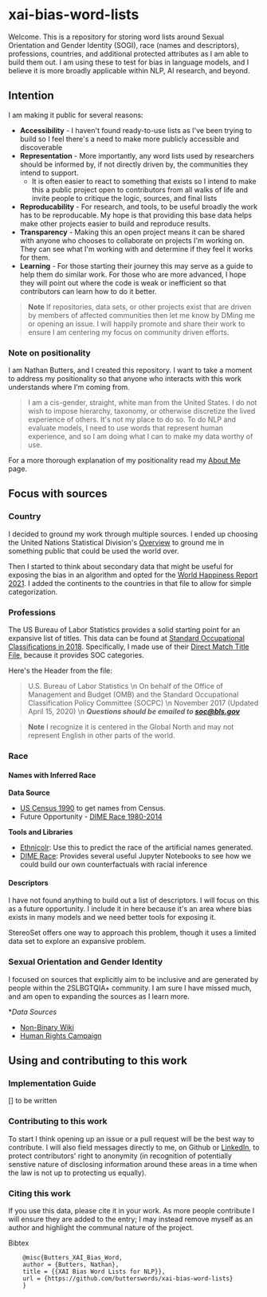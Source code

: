 # xai-bias-word-lists
Welcome. This is a repository for storing word lists around Sexual Orientation and Gender Identity (SOGI), race (names and descriptors), professions, countries, and additional protected attributes as I am able to build them out. I am using these to test for bias in language models, and I believe it is more broadly applicable within NLP, AI research, and beyond. 

## Intention
I am making it public for several reasons:
* **Accessibility** - I haven't found ready-to-use lists as I've been trying to build so I feel there's a need to make more publicly accessible and discoverable
* **Representation** - More importantly, any word lists used by researchers should be informed by, if not directly driven by, the communities they intend to support. 
  * It is often easier to react to something that exists so I intend to make this a public project open to contributors from all walks of life and invite people to critique the logic, sources, and final lists
* **Reproducability** - For research, and tools, to be useful broadly the work has to be reproducable. My hope is that providing this base data helps make other projects easier to build and reproduce results.
* **Transparency** - Making this an open project means it can be shared with anyone who chooses to collaborate on projects I'm working on. They can see what I'm working with and determine if they feel it works for them.
* **Learning** - For those starting their journey this may serve as a guide to help them do similar work. For those who are more advanced, I hope they will point out where the code is weak or inefficient so that contributors can learn how to do it better.

> **Note**
> If repositories, data sets, or other projects exist that are driven by members of affected communities then let me know by DMing me or opening an issue. I will happily promote and share their work to ensure I am centering my focus on community driven efforts.

### Note on positionality
I am Nathan Butters, and I created this repository. I want to take a moment to address my positionality so that anyone who interacts with this work understands where I'm coming from.

> I am a cis-gender, straight, white man from the United States. I do not wish to impose hierarchy, taxonomy, or otherwise discretize the lived experience of others. It's not my place to do so. To do NLP and evaluate models, I need to use words that represent human experience, and so I am doing what I can to make my data worthy of use.

For a more thorough explanation of my positionality read my [About Me](https://butterswords.github.io/portfolio/about/) page.

## Focus with sources

### Country
I decided to ground my work through multiple sources. I ended up choosing the United Nations Statistical Division's [Overview](https://unstats.un.org/unsd/methodology/m49/overview/) to ground me in something public that could be used the world over.

Then I started to think about secondary data that might be useful for exposing the bias in an algorithm and opted for the [World Happiness Report 2021](https://worldhappiness.report/ed/2021/#appendices-and-data). I added the continents to the countries in that file to allow for simple categorization.

### Professions
The US Bureau of Labor Statistics provides a solid starting point for an expansive list of titles. This data can be found at [Standard Occupational Classifications in 2018](https://www.bls.gov/soc/2018/home.htm). Specifically, I made use of their [Direct Match Title File](https://www.bls.gov/soc/2018/home.htm#match), because it provides SOC categories.

Here's the Header from the file:
> U.S. Bureau of Labor Statistics \n
> On behalf of the Office of Management and Budget (OMB) and the Standard Occupational Classification Policy Committee (SOCPC) \n
> November 2017 (Updated April 15, 2020) \n 
> ***Questions should be emailed to soc@bls.gov***

> **Note**
> I recognize it is centered in the Global North and may not represent English in other parts of the world.

### Race

#### Names with Inferred Race

**Data Source**
* [US Census 1990](https://www.census.gov/topics/population/genealogy/data/1990_census/1990_census_namefiles.html) to get names from Census.
* Future Opportunity - [DIME Race 1980-2014](https://dataverse.harvard.edu/dataset.xhtml;jsessionid=be9768bb2b804582647d35d80e62?persistentId=doi%3A10.7910%2FDVN%2FM5K7VR&version=&q=&fileTypeGroupFacet=&fileAccess=&fileSortField=date)

**Tools and Libraries**
* [Ethnicolr](https://pypi.org/project/ethnicolr/): Use this to predict the race of the artificial names generated.
* [DIME Race](https://github.com/appeler/dime_race): Provides several useful Jupyter Notebooks to see how we could build our own counterfactuals with racial inference

#### Descriptors
I have not found anything to build out a list of descriptors. I will focus on this as a future opportunity. I include it in here because it's an area where bias exists in many models and we need better tools for exposing it.

StereoSet offers one way to approach this problem, though it uses a limited data set to explore an expansive problem.

### Sexual Orientation and Gender Identity
I focused on sources that explicitly aim to be inclusive and are generated by people within the 2SLBGTQIA+ community. I am sure I have missed much, and am open to expanding the sources as I learn more.

**Data Sources*
* [Non-Binary Wiki](https://nonbinary.wiki/wiki/Glossary_of_English_gender_and_sex_terminology)
* [Human Rights Campaign](https://www.hrc.org/resources/glossary-of-terms)

## Using and contributing to this work

### Implementation Guide
[] to be written

### Contributing to this work
To start I think opening up an issue or a pull request will be the best way to contribute. I will also field messages directly to me, on Github or [LinkedIn](https://www.linkedin.com/in/nathanbutters), to protect contributors' right to anonymity (in recognition of potentially senstive nature of disclosing information around these areas in a time when the law is not up to protecting us equally).


### Citing this work
If you use this data, please cite it in your work. As more people contribute I will ensure they are added to the entry; I may instead remove myself as an author and highlight the communal nature of the project.

Bibtex
```
    @misc{Butters_XAI_Bias_Word,
    author = {Butters, Nathan},
    title = {{XAI Bias Word Lists for NLP}},
    url = {https://github.com/butterswords/xai-bias-word-lists}
    }
```